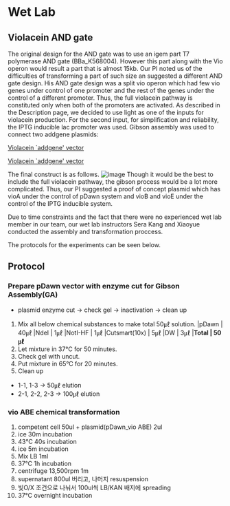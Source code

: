 # Wet Lab

## Violacein AND gate
The original design for the AND gate was to use an igem part T7 polymerase AND gate (BBa_K568004). However this part along with the Vio operon would result a part that is almost 15kb. Our PI noted us of the difficulties of transforming a part of such size an suggested a different AND gate design. His AND gate design was a split vio operon which had few vio genes under control of one promoter and the rest of the genes under the control of a different promoter. Thus, the full violacein pathway is constituted only when both of the promoters are activated. 
As described in the Description page, we decided to use light as one of the inputs for violacein production. For the second input, for simplification and reliability, the IPTG inducible lac promoter was used. 
Gibson assembly was used to connect two addgene plasmids: 

[Violacein `addgene' vector](https://www.addgene.org/73440/)

[Violacein `addgene' vector](https://www.addgene.org/43796/)
 
The final construct is as follows. 
![image](https://user-images.githubusercontent.com/87188354/137825930-f057ebca-0942-45a7-8f6b-6c5e437be36e.png)
Though it would be the best to include the full violacein pathway, the gibson process would be a lot more complicated. Thus, our PI suggested a proof of concept plasmid which has vioA under the control of pDawn system and vioB and vioE under the control of the IPTG inducible system. 


Due to time constraints and the fact that there were no experienced wet lab member in our team, our wet lab instructors Sera Kang and Xiaoyue conducted the assembly and transformation proccess. 

The protocols for the experiments can be seen below.

## Protocol
### Prepare pDawn vector with enzyme cut for Gibson Assembly(GA)
- plasmid enzyme cut -> check gel -> inactivation -> clean up
1. Mix all below chemical substances to make total 50㎕ solution.
|pDawn         | 40㎕ 
|NdeI          | 1㎕
|NotI-HF       | 1㎕
|Cutsmart(10x) | 5㎕
|DW            | 3㎕
|**Total       | 50㎕**
2. Let mixture in 37℃ for 50 minutes.
3. Check gel with uncut.
4. Put mixture in 65℃ for 20 minutes.
5. Clean up
- 1-1, 1-3 -> 50㎕ elution
- 2-1, 2-2, 2-3 -> 100㎕ elution



### vio ABE chemical transformation
 
1. competent cell 50ul + plasmid(pDawn_vio ABE) 2ul
2. ice 30m incubation
3. 43℃ 40s incubation
4. ice 5m incubation
5. Mix LB 1ml
6. 37℃ 1h incubation
7. centrifuge 13,500rpm 1m
8. supernatant 800ul 버리고, 나머지 resuspension
9. 빛O/X 조건으로 나눠서 100ul씩 LB/KAN 배지에 spreading
10. 37℃ overnight incubation

